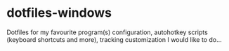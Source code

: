 # dotfiles-windows
Dotfiles for my favourite program(s) configuration, autohotkey scripts (keyboard shortcuts and more), tracking customization I would like to do...
